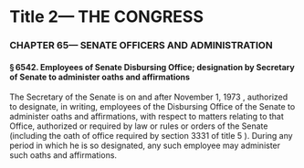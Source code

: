 
# Title 2— THE CONGRESS
### CHAPTER 65— SENATE OFFICERS AND ADMINISTRATION
#### § 6542. Employees of Senate Disbursing Office; designation by Secretary of Senate to administer oaths and affirmations

The Secretary of the Senate is on and after November 1, 1973 , authorized to designate, in writing, employees of the Disbursing Office of the Senate to administer oaths and affirmations, with respect to matters relating to that Office, authorized or required by law or rules or orders of the Senate (including the oath of office required by section 3331 of title 5 ). During any period in which he is so designated, any such employee may administer such oaths and affirmations.
